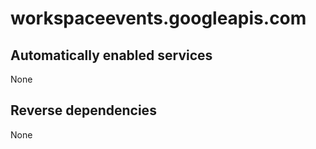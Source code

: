 # workspaceevents.googleapis.com

## Automatically enabled services

None

## Reverse dependencies

None

